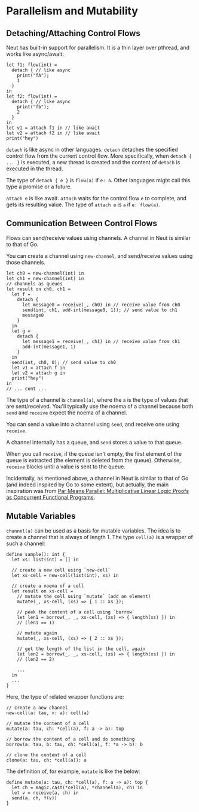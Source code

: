 # Parallelism and Mutability

## Detaching/Attaching Control Flows

Neut has built-in support for parallelism. It is a thin layer over pthread, and works like async/await:

```neut
let f1: flow(int) =
  detach { // like async
    print("fA");
    1
  }
in
let f2: flow(int) =
  detach { // like async
    print("fb");
    2
  }
in
let v1 = attach f1 in // like await
let v2 = attach f2 in // like await
print("hey")
```

`detach` is like async in other languages. `detach` detaches the specified control flow from the current control flow. More specifically, when `detach { ... }` is executed, a new thread is created and the content of `detach` is executed in the thread.

The type of `detach { e }` is `flow(a)` if `e: a`. Other languages might call this type a promise or a future.

`attach e` is like await. `attach` waits for the control flow `e` to complete, and gets its resulting value. The type of `attach e` is `a` if `e: flow(a)`.

## Communication Between Control Flows

Flows can send/receive values using channels. A channel in Neut is similar to that of Go.

You can create a channel using `new-channel`, and send/receive values using those channels.

```neut
let ch0 = new-channel(int) in
let ch1 = new-channel(int) in
// channels as queues
let result on ch0, ch1 =
  let f =
    detach {
      let message0 = receive(_, ch0) in // receive value from ch0
      send(int, ch1, add-int(message0, 1)); // send value to ch1
      message0
    }
  in
  let g =
    detach {
      let message1 = receive(_, ch1) in // receive value from ch1
      add-int(message1, 1)
    }
  in
  send(int, ch0, 0); // send value to ch0
  let v1 = attach f in
  let v2 = attach g in
  print("hey")
in
// ... cont ...
```

The type of a channel is `channel(a)`, where the `a` is the type of values that are sent/received. You'll typically use the noema of a channel because both `send` and `receive` expect the noema of a channel.

You can send a value into a channel using `send`, and receive one using `receive`.

A channel internally has a queue, and `send` stores a value to that queue.

When you call `receive`, if the queue isn't empty, the first element of the queue is extracted (the element is deleted from the queue). Otherwise, `receive` blocks until a value is sent to the queue.

Incidentally, as mentioned above, a channel in Neut is similar to that of Go (and indeed inspired by Go to some extent), but actually, the main inspiration was from [Par Means Parallel: Multiplicative Linear Logic Proofs as Concurrent Functional Programs](https://dl.acm.org/doi/10.1145/3371086).

## Mutable Variables

`channel(a)` can be used as a basis for mutable variables. The idea is to create a channel that is always of length 1. The type `cell(a)` is a wrapper of such a channel:

```neut
define sample(): int {
  let xs: list(int) = [] in

  // create a new cell using `new-cell`
  let xs-cell = new-cell(list(int), xs) in

  // create a noema of a cell
  let result on xs-cell =
    // mutate the cell using `mutate` (add an element)
    mutate(_, xs-cell, (xs) => { 1 :: xs });

    // peek the content of a cell using `borrow`
    let len1 = borrow(_, _, xs-cell, (xs) => { length(xs) }) in
    // (len1 == 1)

    // mutate again
    mutate(_, xs-cell, (xs) => { 2 :: xs });

    // get the length of the list in the cell, again
    let len2 = borrow(_, _, xs-cell, (xs) => { length(xs) }) in
    // (len2 == 2)

    ...
  in
  ...
}
```

Here, the type of related wrapper functions are:

```neut
// create a new channel
new-cell(a: tau, x: a): cell(a)

// mutate the content of a cell
mutate(a: tau, ch: *cell(a), f: a -> a): top

// borrow the content of a cell and do something
borrow(a: tau, b: tau, ch: *cell(a), f: *a -> b): b

// clone the content of a cell
clone(a: tau, ch: *cell(a)): a
```

The definition of, for example, `mutate` is like the below:

```neut
define mutate(a: tau, ch: *cell(a), f: a -> a): top {
  let ch = magic.cast(*cell(a), *channel(a), ch) in
  let v = receive(a, ch) in
  send(a, ch, f(v))
}
```
